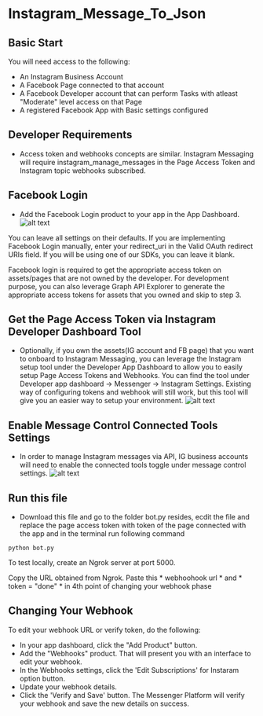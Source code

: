 # Instagram_Message_To_Json

## Basic Start

You will need access to the following:
* An Instagram Business Account
* A Facebook Page connected to that account
* A Facebook Developer account that can perform Tasks with atleast "Moderate" level access on that Page
* A registered Facebook App with Basic settings configured


## Developer Requirements
* Access token and webhooks concepts are similar. Instagram Messaging will require instagram_manage_messages in the Page Access Token and Instagram topic webhooks subscribed.
## Facebook Login
* Add the Facebook Login product to your app in the App Dashboard.
![alt text](https://scontent.fagr1-2.fna.fbcdn.net/v/t39.2365-6/142024493_1510314282501283_2452978316199914465_n.png?_nc_cat=108&ccb=1-5&_nc_sid=ad8a9d&_nc_ohc=foFoaV0h4GsAX_Yswe4&_nc_ht=scontent.fagr1-2.fna&oh=91592d66ab88e2fedb1632c0227557ca&oe=612B73F4)

You can leave all settings on their defaults. If you are implementing Facebook Login manually, enter your redirect_uri in the Valid OAuth redirect URIs field. If you will be using one of our SDKs, you can leave it blank.

Facebook login is required to get the appropriate access token on assets/pages that are not owned by the developer. For development purpose, you can also leverage Graph API Explorer to generate the appropriate access tokens for assets that you owned and skip to step 3.

## Get the Page Access Token via Instagram Developer Dashboard Tool
* Optionally, if you own the assets(IG account and FB page) that you want to onboard to Instagram Messaging, you can leverage the Instagram setup tool under the Developer App Dashboard to allow you to easily setup Page Access Tokens and Webhooks. You can find the tool under Developer app dashboard → Messenger → Instagram Settings. Existing way of configuring tokens and webhook will still work, but this tool will give you an easier way to setup your environment.
![alt text](https://scontent.fagr1-2.fna.fbcdn.net/v/t39.2365-6/196275801_927883678049780_255440934045349593_n.png?_nc_cat=106&ccb=1-5&_nc_sid=ad8a9d&_nc_ohc=iPrU-Na6OQwAX82_NWT&_nc_ht=scontent.fagr1-2.fna&oh=d61ea323fb169308286fd708c1409dad&oe=612A4987)

## Enable Message Control Connected Tools Settings
* In order to manage Instagram messages via API, IG business accounts will need to enable the connected tools toggle under message control settings.
![alt text](https://scontent.fagr1-1.fna.fbcdn.net/v/t39.2365-6/161856968_298941651650715_9153695413459699473_n.png?_nc_cat=107&ccb=1-5&_nc_sid=ad8a9d&_nc_ohc=CbdeuGLV6ZcAX9Y_RkW&_nc_ht=scontent.fagr1-1.fna&oh=a0a004f6e4f6fb8bc42259f73f0d68fa&oe=612B6657)



## Run this file 
* Download this file and go to the folder bot.py resides, ecdit the file and replace the page access token with token of the page connected with the app and in the terminal run following command
 ```
 python bot.py
 ```

To test locally, create an Ngrok server at port 5000.

Copy the URL obtained from Ngrok.
Paste this * webhoohook url * and * token = "done" * in 4th point of changing your webhook phase

## Changing Your Webhook
To edit your webhook URL or verify token, do the following:

* In your app dashboard, click the "Add Product" button.
* Add the "Webhooks" product. That will present you with an interface to edit your webhook.
* In the Webhooks settings, click the 'Edit Subscriptions' for Instaram option button.
* Update your webhook details.
* Click the 'Verify and Save' button. The Messenger Platform will verify your webhook and save the new details on success.





